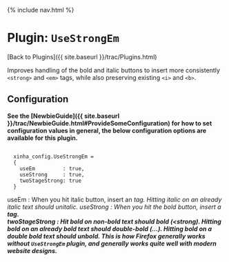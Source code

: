 {% include nav.html %}

# Plugin: `UseStrongEm` 

[Back to Plugins]({{ site.baseurl }}/trac/Plugins.html)

 Improves handling of the bold and italic buttons to insert more consistently `<strong>` and `<em>` tags, while also preserving existing `<i>` and `<b>`.


## Configuration

**See the [NewbieGuide]({{ site.baseurl }}/trac/NewbieGuide.html#ProvideSomeConfiguration) for how to set configuration values in general, the below configuration options are available for this plugin.**



```

  xinha_config.UseStrongEm = 
  {
    useEm         : true,
    useStrong     : true,
    twoStageStrong: true
  }

```


  useEm
  :    When you hit italic button, insert an <em> tag.  Hitting italic on an already italic text should unitalic.
  useStrong
  :    When you hit the bold button, insert a <strong> tag.  
  twoStageStrong
  :    Hit bold on non-bold text should bold (<strong).  Hitting bold on an already bold text should double-bold (<strong><strong>...).  Hitting bold on a double bold text should unbold.  This is how Firefox generally works without `UseStrongEm` plugin, and generally works quite well with modern website designs.


